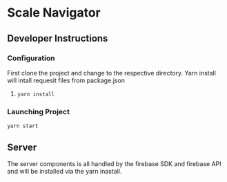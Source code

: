 # Scale Navigator

## Developer Instructions

### Configuration

First clone the project and change to the respective directory. Yarn install will intall requesit files from package.json

1. `yarn install` 


### Launching Project


`yarn start` 



## Server
The server components is all handled by the firebase SDK and firebase API and will be installed via the yarn inastall. 
